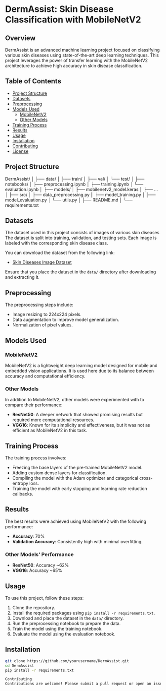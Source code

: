 # DermAssist: Skin Disease Classification with MobileNetV2

## Overview
DermAssist is an advanced machine learning project focused on classifying various skin diseases using state-of-the-art deep learning techniques. This project leverages the power of transfer learning with the MobileNetV2 architecture to achieve high accuracy in skin disease classification. 

## Table of Contents
- [Project Structure](#project-structure)
- [Datasets](#datasets)
- [Preprocessing](#preprocessing)
- [Models Used](#models-used)
  - [MobileNetV2](#mobilenetv2)
  - [Other Models](#other-models)
- [Training Process](#training-process)
- [Results](#results)
- [Usage](#usage)
- [Installation](#installation)
- [Contributing](#contributing)
- [License](#license)

## Project Structure
DermAssist/
│
├── data/
│   ├── train/
│   ├── val/
│   └── test/
│
├── notebooks/
│   ├── preprocessing.ipynb
│   ├── training.ipynb
│   └── evaluation.ipynb
│
├── models/
│   ├── mobilenetv2_model.keras
│   ├── ...
│
├── src/
│   ├── data_preprocessing.py
│   ├── model_training.py
│   ├── model_evaluation.py
│   └── utils.py
│
├── README.md
│
└── requirements.txt


## Datasets
The dataset used in this project consists of images of various skin diseases. The dataset is split into training, validation, and testing sets. Each image is labeled with the corresponding skin disease class.

You can download the dataset from the following link:
- [Skin Diseases Image Dataset](https://www.kaggle.com/datasets/ismailpromus/skin-diseases-image-dataset)

Ensure that you place the dataset in the `data/` directory after downloading and extracting it.

## Preprocessing
The preprocessing steps include:
- Image resizing to 224x224 pixels.
- Data augmentation to improve model generalization.
- Normalization of pixel values.

## Models Used
### MobileNetV2
MobileNetV2 is a lightweight deep learning model designed for mobile and embedded vision applications. It is used here due to its balance between accuracy and computational efficiency.

### Other Models
In addition to MobileNetV2, other models were experimented with to compare their performance:
- **ResNet50**: A deeper network that showed promising results but required more computational resources.
- **VGG16**: Known for its simplicity and effectiveness, but it was not as efficient as MobileNetV2 in this task.

## Training Process
The training process involves:
- Freezing the base layers of the pre-trained MobileNetV2 model.
- Adding custom dense layers for classification.
- Compiling the model with the Adam optimizer and categorical cross-entropy loss.
- Training the model with early stopping and learning rate reduction callbacks.

## Results
The best results were achieved using MobileNetV2 with the following performance:
- **Accuracy**: 70%
- **Validation Accuracy**: Consistently high with minimal overfitting.

### Other Models' Performance
- **ResNet50**: Accuracy ~62%
- **VGG16**: Accuracy ~65%

## Usage
To use this project, follow these steps:
1. Clone the repository.
2. Install the required packages using `pip install -r requirements.txt`.
3. Download and place the dataset in the `data/` directory.
4. Run the preprocessing notebook to prepare the data.
5. Train the model using the training notebook.
6. Evaluate the model using the evaluation notebook.

## Installation
```bash
git clone https://github.com/yourusername/DermAssist.git
cd DermAssist
pip install -r requirements.txt

Contributing
Contributions are welcome! Please submit a pull request or open an issue to discuss your ideas.

